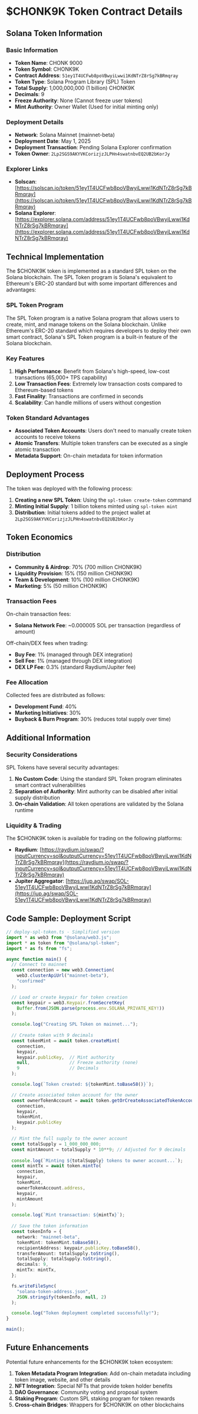 # $CHONK9K Token Contract Details

## Solana Token Information

### Basic Information

- **Token Name**: CHONK 9000
- **Token Symbol**: CHONK9K
- **Contract Address**: `51ey1T4UCFwb8poVBwyiLwwi1KdNTrZ8rSg7kBRmqray`
- **Token Type**: Solana Program Library (SPL) Token
- **Total Supply**: 1,000,000,000 (1 billion) CHONK9K
- **Decimals**: 9
- **Freeze Authority**: None (Cannot freeze user tokens)
- **Mint Authority**: Owner Wallet (Used for initial minting only)

### Deployment Details

- **Network**: Solana Mainnet (mainnet-beta)
- **Deployment Date**: May 1, 2025
- **Deployment Transaction**: Pending Solana Explorer confirmation
- **Token Owner**: `2Lp2SGS9AKYVKCorizjzJLPHn4swatnbvEQ2UB2bKorJy`

### Explorer Links

- **Solscan**: [https://solscan.io/token/51ey1T4UCFwb8poVBwyiLwwi1KdNTrZ8rSg7kBRmqray](https://solscan.io/token/51ey1T4UCFwb8poVBwyiLwwi1KdNTrZ8rSg7kBRmqray)
- **Solana Explorer**: [https://explorer.solana.com/address/51ey1T4UCFwb8poVBwyiLwwi1KdNTrZ8rSg7kBRmqray](https://explorer.solana.com/address/51ey1T4UCFwb8poVBwyiLwwi1KdNTrZ8rSg7kBRmqray)

## Technical Implementation

The $CHONK9K token is implemented as a standard SPL token on the Solana blockchain. The SPL Token program is Solana's equivalent to Ethereum's ERC-20 standard but with some important differences and advantages:

### SPL Token Program

The SPL Token program is a native Solana program that allows users to create, mint, and manage tokens on the Solana blockchain. Unlike Ethereum's ERC-20 standard which requires developers to deploy their own smart contract, Solana's SPL Token program is a built-in feature of the Solana blockchain.

### Key Features

1. **High Performance**: Benefit from Solana's high-speed, low-cost transactions (65,000+ TPS capability)
2. **Low Transaction Fees**: Extremely low transaction costs compared to Ethereum-based tokens
3. **Fast Finality**: Transactions are confirmed in seconds
4. **Scalability**: Can handle millions of users without congestion

### Token Standard Advantages

- **Associated Token Accounts**: Users don't need to manually create token accounts to receive tokens
- **Atomic Transfers**: Multiple token transfers can be executed as a single atomic transaction
- **Metadata Support**: On-chain metadata for token information

## Deployment Process

The token was deployed with the following process:

1. **Creating a new SPL Token**: Using the `spl-token create-token` command
2. **Minting Initial Supply**: 1 billion tokens minted using `spl-token mint` 
3. **Distribution**: Initial tokens added to the project wallet at `2Lp2SGS9AKYVKCorizjzJLPHn4swatnbvEQ2UB2bKorJy`

## Token Economics

### Distribution

- **Community & Airdrop**: 70% (700 million CHONK9K)
- **Liquidity Provision**: 15% (150 million CHONK9K)
- **Team & Development**: 10% (100 million CHONK9K)
- **Marketing**: 5% (50 million CHONK9K)

### Transaction Fees

On-chain transaction fees:
- **Solana Network Fee**: ~0.000005 SOL per transaction (regardless of amount)

Off-chain/DEX fees when trading:
- **Buy Fee**: 1% (managed through DEX integration)
- **Sell Fee**: 1% (managed through DEX integration)
- **DEX LP Fee**: 0.3% (standard Raydium/Jupiter fee)

### Fee Allocation

Collected fees are distributed as follows:
- **Development Fund**: 40%
- **Marketing Initiatives**: 30%
- **Buyback & Burn Program**: 30% (reduces total supply over time)

## Additional Information

### Security Considerations

SPL Tokens have several security advantages:

1. **No Custom Code**: Using the standard SPL Token program eliminates smart contract vulnerabilities
2. **Separation of Authority**: Mint authority can be disabled after initial supply distribution
3. **On-chain Validation**: All token operations are validated by the Solana runtime

### Liquidity & Trading

The $CHONK9K token is available for trading on the following platforms:

- **Raydium**: [https://raydium.io/swap/?inputCurrency=sol&outputCurrency=51ey1T4UCFwb8poVBwyiLwwi1KdNTrZ8rSg7kBRmqray](https://raydium.io/swap/?inputCurrency=sol&outputCurrency=51ey1T4UCFwb8poVBwyiLwwi1KdNTrZ8rSg7kBRmqray)
- **Jupiter Aggregator**: [https://jup.ag/swap/SOL-51ey1T4UCFwb8poVBwyiLwwi1KdNTrZ8rSg7kBRmqray](https://jup.ag/swap/SOL-51ey1T4UCFwb8poVBwyiLwwi1KdNTrZ8rSg7kBRmqray)

## Code Sample: Deployment Script

```typescript
// deploy-spl-token.ts - Simplified version
import * as web3 from "@solana/web3.js";
import * as token from "@solana/spl-token";
import * as fs from "fs";

async function main() {
  // Connect to mainnet
  const connection = new web3.Connection(
    web3.clusterApiUrl("mainnet-beta"),
    "confirmed"
  );

  // Load or create keypair for token creation
  const keypair = web3.Keypair.fromSecretKey(
    Buffer.from(JSON.parse(process.env.SOLANA_PRIVATE_KEY!))
  );

  console.log("Creating SPL Token on mainnet...");
  
  // Create token with 9 decimals
  const tokenMint = await token.createMint(
    connection,
    keypair,
    keypair.publicKey,  // Mint authority
    null,               // Freeze authority (none)
    9                   // Decimals
  );

  console.log(`Token created: ${tokenMint.toBase58()}`);

  // Create associated token account for the owner
  const ownerTokenAccount = await token.getOrCreateAssociatedTokenAccount(
    connection,
    keypair,
    tokenMint,
    keypair.publicKey
  );

  // Mint the full supply to the owner account
  const totalSupply = 1_000_000_000;
  const mintAmount = totalSupply * 10**9; // Adjusted for 9 decimals
  
  console.log(`Minting ${totalSupply} tokens to owner account...`);
  const mintTx = await token.mintTo(
    connection,
    keypair,
    tokenMint,
    ownerTokenAccount.address,
    keypair,
    mintAmount
  );

  console.log(`Mint transaction: ${mintTx}`);
  
  // Save the token information
  const tokenInfo = {
    network: "mainnet-beta",
    tokenMint: tokenMint.toBase58(),
    recipientAddress: keypair.publicKey.toBase58(),
    transferAmount: totalSupply.toString(),
    totalSupply: totalSupply.toString(),
    decimals: 9,
    mintTx: mintTx,
  };

  fs.writeFileSync(
    "solana-token-address.json",
    JSON.stringify(tokenInfo, null, 2)
  );

  console.log("Token deployment completed successfully!");
}

main();
```

## Future Enhancements

Potential future enhancements for the $CHONK9K token ecosystem:

1. **Token Metadata Program Integration**: Add on-chain metadata including token image, website, and other details
2. **NFT Integration**: Special NFTs that provide token holder benefits
3. **DAO Governance**: Community voting and proposal system
4. **Staking Program**: Custom SPL staking program for token rewards
5. **Cross-chain Bridges**: Wrappers for $CHONK9K on other blockchains